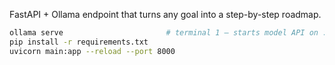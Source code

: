FastAPI + Ollama endpoint that turns any goal into a step-by-step roadmap.
```bash
ollama serve                       # terminal 1 – starts model API on :11434
pip install -r requirements.txt
uvicorn main:app --reload --port 8000
